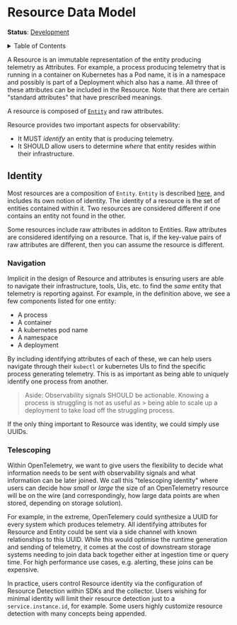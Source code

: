 # Resource Data Model

**Status**: [Development](../document-status.md)

<details>
<summary>Table of Contents</summary>

<!-- toc -->

- [Identity](#identity)
  * [Navigation](#navigation)
  * [Telescoping](#telescoping)

<!-- tocstop -->

</details>

A Resource is an immutable representation of the entity producing telemetry as Attributes. For example, a process producing telemetry that is running in a container on Kubernetes has a Pod name, it is in a namespace and possibly is part of a Deployment which also has a name. All three of these attributes can be included in the Resource. Note that there are certain "standard attributes" that have prescribed meanings.

A resource is composed of [`Entity`](../entities/README.md) and raw attributes.

Resource provides two important aspects for observability:

- It MUST *identify* an entity that is producing telemetry.
- It SHOULD allow users to determine *where* that entity resides within their infrastructure.

## Identity

Most resources are a composition of `Entity`. `Entity` is described [here](../entities/data-model.md), and includes its own notion of identity. The identity of a resource is the set
of entities contained within it. Two resources are considered different if one
contains an entity not found in the other.

Some resources include raw attributes in additon to Entities. Raw attributes are
considered identifying on a resource. That is, if the key-value pairs of
raw attributes are different, then you can assume the resource is different.

### Navigation

Implicit in the design of Resource and attributes is ensuring users are able to navigate their infrastructure, tools, Uis, etc. to find the *same* entity that telemetry is reporting against.  For example, in the definition above, we see a few components listed for one entity:

- A process
- A container
- A kubernetes pod name
- A namespace
- A deployment

By including identifying attributes of each of these, we can help users navigate through their `kubectl` or kubernetes UIs to find the specific process generating telemetry.   This is as important as being able to uniquely identify one process from another.

> Aside: Observability signals SHOULD be actionable.  Knowing a process is struggling is not as useful as > being able to scale up a deployment to take load off the struggling process.

If the only thing important to Resource was identity, we could simply use UUIDs.

### Telescoping

Within OpenTelemetry, we want to give users the flexibility to decide what information needs to be sent *with* observability signals and what information can be later joined.  We call this "telescoping identity" where users can decide how *small* or *large* the size of an OpenTelemetry resource will be on the wire (and correspondingly, how large data points are when stored, depending on storage solution).

For example, in the extreme, OpenTelemery could synthesize a UUID for every system which produces telemetry.  All identifying attributes for Resource and Entity could be sent via a side channel with known relationships to this UUID. While this would optimise the runtime generation and sending of telemetry, it comes at the cost of downstream storage systems needing to join data back together either at ingestion time or query time. For high performance use cases, e.g. alerting, these joins can be expensive.

In practice, users control Resource identity via the configuration of Resource Detection within SDKs and the collector. Users wishing for minimal identity will limit their resource detection just to a `service.instance.id`, for example. Some users highly customize resource detection with many concepts being appended.
